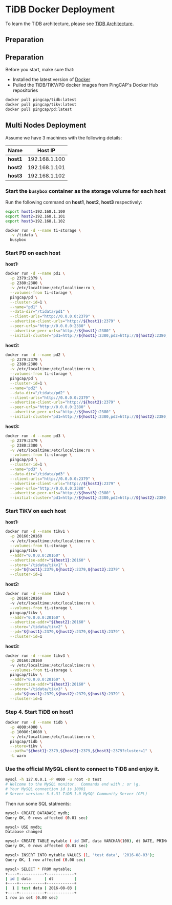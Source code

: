 # TiDB Docker Deployment 

To learn the TiDB architecture, please see [TiDB Architecture](../README.md#TiDB-Architecture).

## Preparation

## Preparation
Before you start, make sure that:

+ Installed the latest version of [Docker](https://www.docker.com/products/docker) 
+ Pulled the TiDB/TiKV/PD docker images from PingCAP's Docker Hub repositories

```bash
docker pull pingcap/tidb:latest
docker pull pingcap/tikv:latest
docker pull pingcap/pd:latest
```

## Multi Nodes Deployment

Assume we have 3 machines with the following details:

|Name|Host IP|
|----|-------|
|**host1**|192.168.1.100|
|**host2**|192.168.1.101|
|**host3**|192.168.1.102|

### Start the `busybox` container as the storage volume for each host

Run the following command on **host1**, **host2**, **host3** respectively:

```bash
export host1=192.168.1.100
export host2=192.168.1.101
export host3=192.168.1.102

docker run -d --name ti-storage \
  -v /tidata \
  busybox
```

### Start PD on each host

**host1:**
```bash
docker run -d --name pd1 \
  -p 2379:2379 \
  -p 2380:2380 \
  -v /etc/localtime:/etc/localtime:ro \
  --volumes-from ti-storage \
  pingcap/pd \
  --cluster-id=1 \
  --name="pd1" \
  --data-dir="/tidata/pd1" \
  --client-urls="http://0.0.0.0:2379" \
  --advertise-client-urls="http://${host1}:2379" \
  --peer-urls="http://0.0.0.0:2380" \
  --advertise-peer-urls="http://${host1}:2380" \
  --initial-cluster="pd1=http://${host1}:2380,pd2=http://${host2}:2380,pd3=http://${host3}:2380" \
```

**host2:**
```bash
docker run -d --name pd2 \
  -p 2379:2379 \
  -p 2380:2380 \
  -v /etc/localtime:/etc/localtime:ro \
  --volumes-from ti-storage \
  pingcap/pd \
  --cluster-id=1 \
  --name="pd2" \
  --data-dir="/tidata/pd2" \
  --client-urls="http://0.0.0.0:2379" \
  --advertise-client-urls="http://${host2}:2379" \
  --peer-urls="http://0.0.0.0:2380" \
  --advertise-peer-urls="http://${host2}:2380" \
  --initial-cluster="pd1=http://${host1}:2380,pd2=http://${host2}:2380,pd3=http://${host3}:2380" \
```

**host3:**
```bash
docker run -d --name pd3 \
  -p 2379:2379 \
  -p 2380:2380 \
  -v /etc/localtime:/etc/localtime:ro \
  --volumes-from ti-storage \
  pingcap/pd \
  --cluster-id=1 \
  --name="pd3" \
  --data-dir="/tidata/pd3" \
  --client-urls="http://0.0.0.0:2379" \
  --advertise-client-urls="http://${host3}:2379" \
  --peer-urls="http://0.0.0.0:2380" \
  --advertise-peer-urls="http://${host3}:2380" \
  --initial-cluster="pd1=http://${host1}:2380,pd2=http://${host2}:2380,pd3=http://${host3}:2380" \
```

### Start TiKV on each host

**host1:**
```bash
docker run -d --name tikv1 \
  -p 20160:20160
  -v /etc/localtime:/etc/localtime:ro \
  --volumes-from ti-storage \
  pingcap/tikv \
  --addr="0.0.0.0:20160" \
  --advertise-addr="${host1}:20160" \
  --store="/tidata/tikv1" \
  --pd="${host1}:2379,${host2}:2379,${host3}:2379" \
  --cluster-id=1
```

**host2:**
```bash
docker run -d --name tikv2 \
  -p 20160:20160
  -v /etc/localtime:/etc/localtime:ro \
  --volumes-from ti-storage \
  pingcap/tikv \
  --addr="0.0.0.0:20160" \
  --advertise-addr="${host2}:20160" \
  --store="/tidata/tikv2" \
  --pd="${host1}:2379,${host2}:2379,${host3}:2379" \
  --cluster-id=1
```

**host3:**
```bash
docker run -d --name tikv3 \
  -p 20160:20160
  -v /etc/localtime:/etc/localtime:ro \
  --volumes-from ti-storage \
  pingcap/tikv \
  --addr="0.0.0.0:20160" \
  --advertise-addr="${host3}:20160" \
  --store="/tidata/tikv3" \
  --pd="${host1}:2379,${host2}:2379,${host3}:2379" \
  --cluster-id=1
```

### Step 4. Start TiDB on **host1**

```bash
docker run -d --name tidb \
  -p 4000:4000 \
  -p 10080:10080 \
  -v /etc/localtime:/etc/localtime:ro \
  pingcap/tidb \
  --store=tikv \
  --path="${host1}:2379,${host2}:2379,${host3}:2379?cluster=1" \
  -L warn
```

### Use the official MySQL client to connect to TiDB and enjoy it.

```bash
mysql -h 127.0.0.1 -P 4000 -u root -D test
# Welcome to the MySQL monitor.  Commands end with ; or \g.
# Your MySQL connection id is 10001
# Server version: 5.5.31-TiDB-1.0 MySQL Community Server (GPL)
```

Then run some SQL statments:

```bash
mysql> CREATE DATABASE mydb;
Query OK, 0 rows affected (0.01 sec)

mysql> USE mydb;
Database changed

mysql> CREATE TABLE mytable ( id INT, data VARCHAR(100), dt DATE, PRIMARY KEY (id) );
Query OK, 0 rows affected (0.01 sec)

mysql> INSERT INTO mytable VALUES (1, 'test data', '2016-08-03');
Query OK, 1 row affected (0.00 sec)

mysql> SELECT * FROM mytable;
+----+-----------+------------+
| id | data      | dt         |
+----+-----------+------------+
|  1 | test data | 2016-08-03 |
+----+-----------+------------+
1 row in set (0.00 sec)
```
